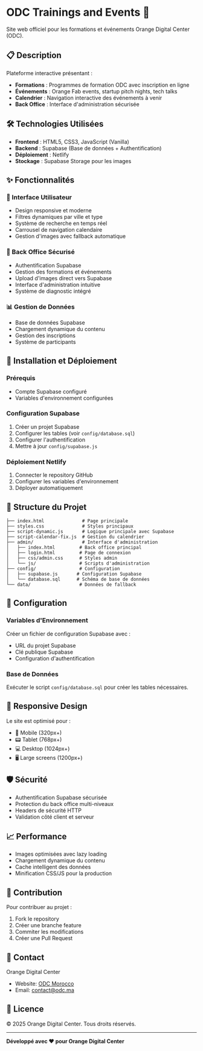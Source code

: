 # ODC Trainings and Events 🚀

Site web officiel pour les formations et événements Orange Digital Center (ODC).

## 📋 Description

Plateforme interactive présentant :
- **Formations** : Programmes de formation ODC avec inscription en ligne
- **Événements** : Orange Fab events, startup pitch nights, tech talks
- **Calendrier** : Navigation interactive des événements à venir
- **Back Office** : Interface d'administration sécurisée

## 🛠️ Technologies Utilisées

- **Frontend** : HTML5, CSS3, JavaScript (Vanilla)
- **Backend** : Supabase (Base de données + Authentification)
- **Déploiement** : Netlify
- **Stockage** : Supabase Storage pour les images

## ✨ Fonctionnalités

### 🎯 Interface Utilisateur
- Design responsive et moderne
- Filtres dynamiques par ville et type
- Système de recherche en temps réel
- Carrousel de navigation calendaire
- Gestion d'images avec fallback automatique

### 🔐 Back Office Sécurisé
- Authentification Supabase
- Gestion des formations et événements
- Upload d'images direct vers Supabase
- Interface d'administration intuitive
- Système de diagnostic intégré

### 📊 Gestion de Données
- Base de données Supabase
- Chargement dynamique du contenu
- Gestion des inscriptions
- Système de participants

## 🚀 Installation et Déploiement

### Prérequis
- Compte Supabase configuré
- Variables d'environnement configurées

### Configuration Supabase
1. Créer un projet Supabase
2. Configurer les tables (voir `config/database.sql`)
3. Configurer l'authentification
4. Mettre à jour `config/supabase.js`

### Déploiement Netlify
1. Connecter le repository GitHub
2. Configurer les variables d'environnement
3. Déployer automatiquement

## 📁 Structure du Projet

```
├── index.html              # Page principale
├── styles.css              # Styles principaux
├── script-dynamic.js       # Logique principale avec Supabase
├── script-calendar-fix.js  # Gestion du calendrier
├── admin/                  # Interface d'administration
│   ├── index.html         # Back office principal
│   ├── login.html         # Page de connexion
│   ├── css/admin.css      # Styles admin
│   └── js/                # Scripts d'administration
├── config/                # Configuration
│   ├── supabase.js       # Configuration Supabase
│   └── database.sql      # Schéma de base de données
└── data/                  # Données de fallback
```

## 🔧 Configuration

### Variables d'Environnement
Créer un fichier de configuration Supabase avec :
- URL du projet Supabase
- Clé publique Supabase
- Configuration d'authentification

### Base de Données
Exécuter le script `config/database.sql` pour créer les tables nécessaires.

## 📱 Responsive Design

Le site est optimisé pour :
- 📱 Mobile (320px+)
- 📟 Tablet (768px+)
- 💻 Desktop (1024px+)
- 🖥️ Large screens (1200px+)

## 🛡️ Sécurité

- Authentification Supabase sécurisée
- Protection du back office multi-niveaux
- Headers de sécurité HTTP
- Validation côté client et serveur

## 📈 Performance

- Images optimisées avec lazy loading
- Chargement dynamique du contenu
- Cache intelligent des données
- Minification CSS/JS pour la production

## 🤝 Contribution

Pour contribuer au projet :
1. Fork le repository
2. Créer une branche feature
3. Commiter les modifications
4. Créer une Pull Request

## 📧 Contact

Orange Digital Center
- Website: [ODC Morocco](https://odc.ma)
- Email: contact@odc.ma

## 📄 Licence

© 2025 Orange Digital Center. Tous droits réservés.

---

**Développé avec ❤️ pour Orange Digital Center**